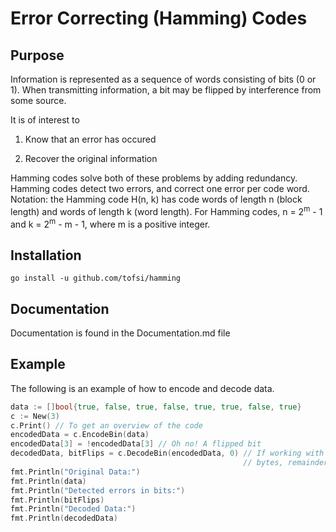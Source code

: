 # Error Correcting (Hamming) Codes

## Purpose

Information is represented as a sequence of words consisting of bits (0 or 1). When transmitting information, a bit may be flipped by interference from some source.

It is of interest to 

1. Know that an error has occured

2. Recover the original information

Hamming codes solve both of these problems by adding redundancy.
Hamming codes detect two errors, and correct one error per code word.
Notation: the Hamming code H(n, k) has code words of length n (block length) and words of length k (word length).
For Hamming codes, n = 2<sup>m</sup> - 1 and k = 2<sup>m</sup> - m - 1, where m is a positive integer.

## Installation

`go install -u github.com/tofsi/hamming`

## Documentation

Documentation is found in the Documentation.md file

## Example

The following is an example of how to encode and decode data.

```go
data := []bool{true, false, true, false, true, true, false, true}
c := New(3)
c.Print() // To get an overview of the code
encodedData = c.EncodeBin(data)
encodedData[3] = !encodedData[3] // Oh no! A flipped bit
decodedData, bitFlips = c.DecodeBin(encodedData, 0) // If working with H(7, 4) and
                                                    // bytes, remainder is always 0
fmt.Println("Original Data:")
fmt.Println(data)
fmt.Println("Detected errors in bits:")
fmt.Println(bitFlips)
fmt.Println("Decoded Data:")
fmt.Println(decodedData)
```
